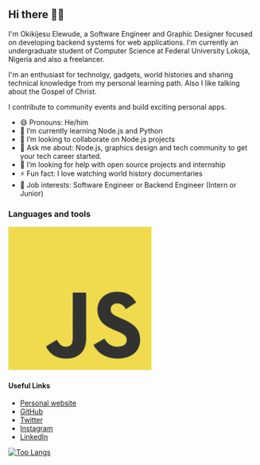 ## Hi there 👋🏾

I'm Okikijesu Elewude, a Software Engineer and Graphic Designer focused on developing backend systems for web applications. I'm currently an undergraduate student of Computer Science at Federal University Lokoja, Nigeria and also a freelancer. 

I'm an enthusiast for technolgy, gadgets, world histories and sharing technical knowledge from my personal learning path. Also I like talking about the Gospel of Christ. 

I contribute to community events and build exciting personal apps.

- 😄 Pronouns: He/him
- 🌱 I’m currently learning Node.js and Python
- 👯 I’m looking to collaborate on Node.js projects
- 💬 Ask me about: Node.js, graphics design and tech community to  get your tech career started.
- 🤔 I’m looking for help with open source projects and internship
- ⚡ Fun fact: I love watching world history documentaries
- 💼 Job interests: Software Engineer or Backend Engineer (Intern or Junior)

### Languages and tools
![](https://raw.githubusercontent.com/github/explore/80688e429a7d4ef2fca1e82350fe8e3517d3494d/topics/javascript/javascript.png)

#### Useful Links

- [Personal website](https://github.com/helewud)
- [GitHub](https://github.com/helewud)
- [Twitter](https://twitter.com/helewud)
- [Instagram](https://instagram.com/helewud)
- [LinkedIn]()

[![Top Langs](https://github-readme-stats.vercel.app/api/top-langs/?username=helewud)](https://github.com/anuraghazra/github-readme-stats)

